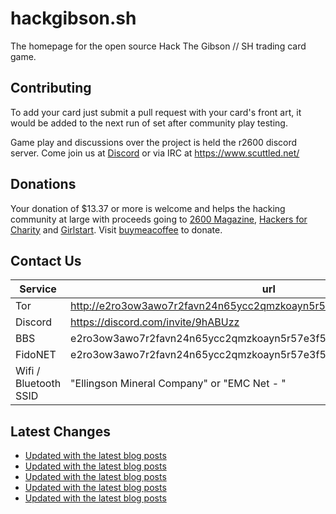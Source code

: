 # hackgibson.sh
The homepage for the open source Hack The Gibson // SH trading card game.


## Contributing

To add your card just submit a pull request with your card's front art, it would be added to the next run of set after community play testing.

Game play and discussions over the project is held the r2600 discord server. Come join us at [Discord](https://discord.com/invite/9hABUzz) or via IRC at https://www.scuttled.net/


## Donations

Your donation of $13.37 or more is welcome and helps the hacking community at large with proceeds going to [2600 Magazine](https://2600.com/), [Hackers for Charity](https://hackersforcharity.org) and [Girlstart](https://girlstart.org).  Visit [buymeacoffee](https://www.buymeacoffee.com/hackgibson.sh) to donate.


## Contact Us

Service | url
-|-
Tor | http://e2ro3ow3awo7r2favn24n65ycc2qmzkoayn5r57e3f56nvjwdcgg32ad.onion
Discord | https://discord.com/invite/9hABUzz
BBS | e2ro3ow3awo7r2favn24n65ycc2qmzkoayn5r57e3f56nvjwdcgg32ad.onion:23
FidoNET | e2ro3ow3awo7r2favn24n65ycc2qmzkoayn5r57e3f56nvjwdcgg32ad.onion:24554
Wifi / Bluetooth SSID | "Ellingson Mineral Company" or "EMC Net - <fidonet address>"

## Latest Changes
<!-- BLOG-POST-LIST:START -->
- [Updated with the latest blog posts](https://github.com/DFW2600/hackgibson.sh/commit/1d0d353b1f173f9a39b929289f0d818ef287c67c)
- [Updated with the latest blog posts](https://github.com/DFW2600/hackgibson.sh/commit/761c90096c7167bff53e2215830b890fb629d175)
- [Updated with the latest blog posts](https://github.com/DFW2600/hackgibson.sh/commit/d8ea78a23a5ac7b7b7c0c878394ee81d88f05afe)
- [Updated with the latest blog posts](https://github.com/DFW2600/hackgibson.sh/commit/041c32c7a955b964d752b92b36fe8e4e01a4db99)
- [Updated with the latest blog posts](https://github.com/DFW2600/hackgibson.sh/commit/08670dfac8ac09fae61ad1b243f40ad272fb596b)
<!-- BLOG-POST-LIST:END -->
